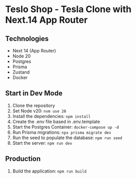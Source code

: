 # Teslo Shop - Tesla Clone with Next.14 App Router

## Technologies

- Next 14 (App Router)
- Node 20
- Postgres
- Prisma
- Zustand
- Docker

## Start in Dev Mode

1. Clone the repository
2. Set Node v20: ```nvm use 20```
3. Install the dependencies: ```npm install```
4. Create the .env file based in .env.template
5. Start the Postgres Container: ```docker-compose up -d```
6. Run Prisma migrations: ```npx prisma migrate dev```
7. Run the seed to populate the database: ```npm run seed```
8. Start the server: ```npm run dev```

## Production

1. Build the application: ```npm run build```
